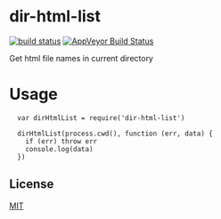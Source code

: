 # dir-html-list

[![build status](http://img.shields.io/travis/Balou9/dir-html-list.svg?style=flat)](https://travis-ci.org/Balou9/dir-html-list) [![AppVeyor Build Status](https://ci.appveyor.com/api/projects/status/github/Balou9/dir-html-list?branch=master&svg=true)](https://ci.appveyor.com/project/Balou9/dir-html-list)

Get html file names in current directory

# Usage

      var dirHtmlList = require('dir-html-list')

      dirHtmlList(process.cwd(), function (err, data) {
        if (err) throw err
        console.log(data)
      })

## License

[MIT](./license.md)
